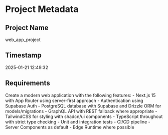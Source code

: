 # Project Metadata

## Project Name
web_app_project

## Timestamp
2025-01-21 12:49:32

## Requirements
Create a modern web application with the following features:
    - Next.js 15 with App Router using server-first approach
    - Authentication using Supabase Auth
    - PostgreSQL database with Supabase and Drizzle ORM for models/migrations
    - GraphQL API with REST fallback where appropriate
    - TailwindCSS for styling with shadcn/ui components
    - TypeScript throughout with strict type checking
    - Unit and integration tests
    - CI/CD pipeline
    - Server Components as default
    - Edge Runtime where possible
    


